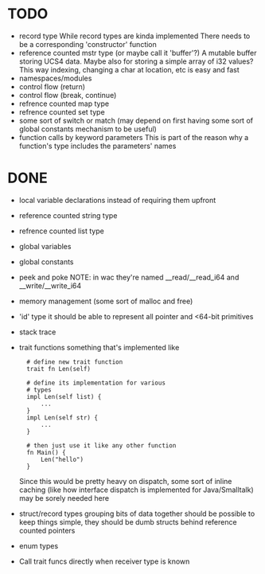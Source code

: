 # TODO

* record type
    While record types are kinda implemented
    There needs to be a corresponding 'constructor' function
* reference counted mstr type (or maybe call it 'buffer'?)
    A mutable buffer storing UCS4 data.
    Maybe also for storing a simple array of i32 values?
    This way indexing, changing a char at location, etc
    is easy and fast
* namespaces/modules
* control flow (return)
* control flow (break, continue)
* refrence counted map type
* refrence counted set type
* some sort of switch or match (may depend on first
    having some sort of global constants mechanism
    to be useful)
* function calls by keyword parameters
    This is part of the reason why a function's type
    includes the parameters' names

# DONE

* local variable declarations
    instead of requiring them upfront
* reference counted string type
* refrence counted list type
* global variables
* global constants
* peek and poke
    NOTE: in wac they're named __read/__read_i64 and __write/__write_i64
* memory management (some sort of malloc and free)
* 'id' type
    it should be able to represent all pointer
    and <64-bit primitives
* stack trace
* trait functions
    something that's implemented like

        # define new trait function
        trait fn Len(self)

        # define its implementation for various
        # types
        impl Len(self list) {
            ...
        }
        impl Len(self str) {
            ...
        }

        # then just use it like any other function
        fn Main() {
            Len("hello")
        }

    Since this would be pretty heavy on dispatch,
    some sort of inline caching (like how interface dispatch is
    implemented for Java/Smalltalk) may be sorely needed here
* struct/record types
    grouping bits of data together should be possible
    to keep things simple, they should be dumb structs
    behind reference counted pointers
* enum types
* Call trait funcs directly when receiver type is known
